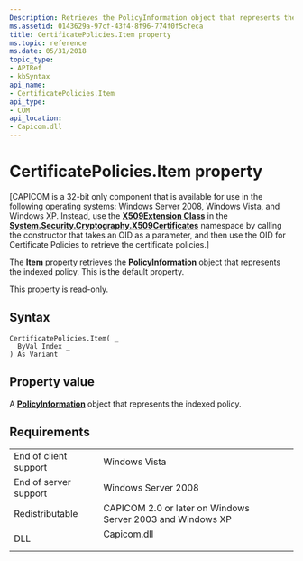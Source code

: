 ```yaml
---
Description: Retrieves the PolicyInformation object that represents the indexed policy. This is the default property.
ms.assetid: 0143629a-97cf-43f4-8f96-774f0f5cfeca
title: CertificatePolicies.Item property
ms.topic: reference
ms.date: 05/31/2018
topic_type:
- APIRef
- kbSyntax
api_name:
- CertificatePolicies.Item
api_type:
- COM
api_location:
- Capicom.dll
---
```


# CertificatePolicies.Item property

\[CAPICOM is a 32-bit only component that is available for use in the following operating systems: Windows Server 2008, Windows Vista, and Windows XP. Instead, use the [**X509Extension Class**](/dotnet/api/system.security.cryptography.x509certificates.x509extension?view=netcore-3.1) in the [**System.Security.Cryptography.X509Certificates**](/dotnet/api/system.security.cryptography.x509certificates.publickey.-ctor?view=netcore-3.1) namespace by calling the constructor that takes an OID as a parameter, and then use the OID for Certificate Policies to retrieve the certificate policies.\]

The **Item** property retrieves the [**PolicyInformation**](policyinformation.md) object that represents the indexed policy. This is the default property.

This property is read-only.

## Syntax


```VB
CertificatePolicies.Item( _
  ByVal Index _
) As Variant
```



## Property value

A [**PolicyInformation**](policyinformation.md) object that represents the indexed policy.

## Requirements



|                                  |                                                                                        |
|----------------------------------|----------------------------------------------------------------------------------------|
| End of client support<br/> | Windows Vista<br/>                                                               |
| End of server support<br/> | Windows Server 2008<br/>                                                         |
| Redistributable<br/>       | CAPICOM 2.0 or later on Windows Server 2003 and Windows XP<br/>                  |
| DLL<br/>                   | <dl> <dt>Capicom.dll</dt> </dl> |



 

 